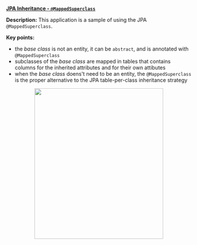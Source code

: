 **[JPA Inheritance - `@MappedSuperclass`](https://github.com/AnghelLeonard/Hibernate-SpringBoot/tree/master/HibernateSpringBootMappedSuperclass)**

**Description:** This application is a sample of using the JPA `@MappedSuperclass`.

**Key points:**
- the *base class* is not an entity, it can be `abstract`, and is annotated with `@MappedSuperclass`
- subclasses of the *base class* are mapped in tables that contains columns for the inherited attributes and for their own attibutes
- when the *base class* doens't need to be an entity, the `@MappedSuperclass` is the proper alternative to the JPA table-per-class inheritance strategy

<a href="https://leanpub.com/java-persistence-performance-illustrated-guide"><p align="center"><img src="https://github.com/AnghelLeonard/Hibernate-SpringBoot/blob/master/Java%20Persistence%20Performance%20Illustrated%20Guide.jpg" height="410" width="350"/></p></a>
